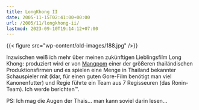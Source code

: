 ```yaml
---
title: LongKhong II
date: 2005-11-15T02:41:00+00:00
url: /2005/11/longkhong-ii/
lastmod: 2023-09-10T19:14:12+07:00
---
```

{{< figure src="wp-content/old-images/188.jpg" />}}

Inzwischen weiß ich mehr über meinen zukünftigen Lieblingsfilm Long Khong: produziert wird er von [Mangpom][1] einer der größeren thailändischen Produktionsfirmen und es spielen eine Menge in Thailand bekannter Schauspieler mit (klar, für einen guten Gore-Film benötigt man viel Kanonenfutter) und Regie führte ein Team aus 7 Regisseuren (das Ronin-Team). Ich werde berichten&trade;.

PS: Ich mag die Augen der Thais... man kann soviel darin lesen...

 [1]: http://www.mangpong.co.th/
